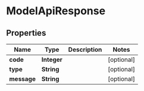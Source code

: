 # ModelApiResponse

## Properties

 Name        | Type        | Description | Notes      
-------------|-------------|-------------|------------
 **code**    | **Integer** |             | [optional] 
 **type**    | **String**  |             | [optional] 
 **message** | **String**  |             | [optional] 



